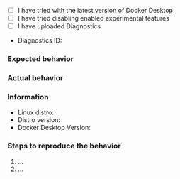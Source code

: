 <!--

************************************************************************************
*READ ME FIRST*

This repository is for reporting bugs with the Docker Desktop for Linux software,
which we respond to on a best-effort basis.

Do *not* paste logfiles into github issues: upload diagnostics instead, which are
only visible to Docker engineers.

community support is available from the Docker community Slack (https://www.docker.com/docker-community).

Issues without sufficient detail to debug them will be closed. They generally need
a clear title and description, steps to reproduce, and a diagnostics ID. See
https://docs.docker.com/docker-for-windows/troubleshoot/#diagnose-and-feedback for
how to generate a diagnostics ID either from inside the app or from the command line.
************************************************************************************

-->


<!-- Click these checkboxes after submitting, or place an "x" in them. -->
  - [ ] I have tried with the latest version of Docker Desktop
  - [ ] I have tried disabling enabled experimental features
  - [ ] I have uploaded Diagnostics
  - Diagnostics ID:

### Expected behavior

### Actual behavior

### Information
<!--
Please, help us understand the problem.  For instance:
  - Is it reproducible?
  - Is the problem new?
  - Did the problem appear with an update?
  - A reproducible case if this is a bug, Dockerfiles FTW.
-->
  - Linux distro:
  - Distro version:
  - Docker Desktop Version:

### Steps to reproduce the behavior
<!--
A reproducible case, Dockerfiles FTW.
-->

  1. ...
  2. ...
